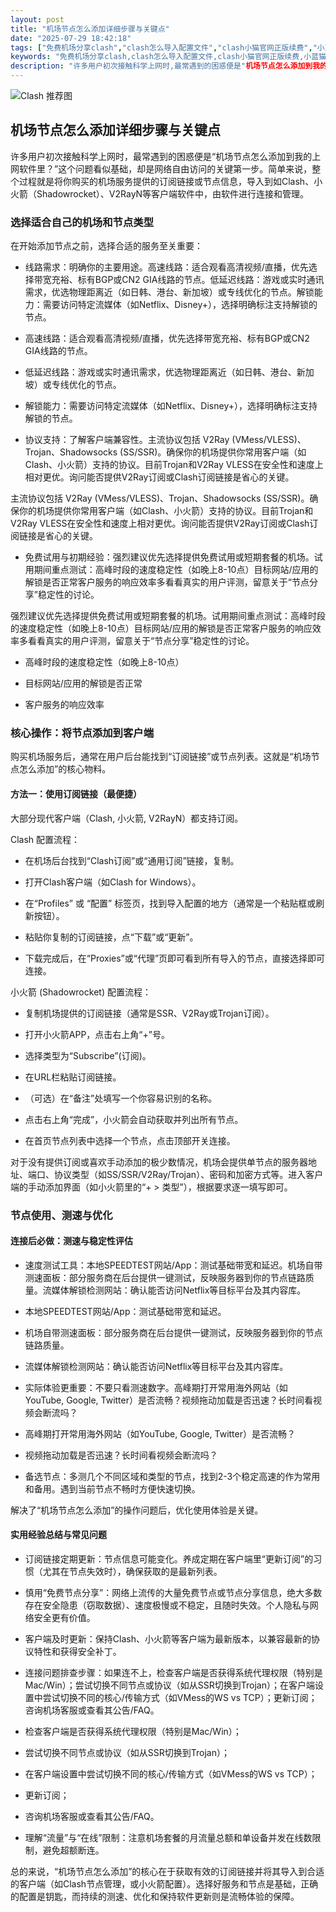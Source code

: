 ```yaml
---
layout: post
title: "机场节点怎么添加详细步骤与关键点"
date: "2025-07-29 18:42:18"
tags: ["免费机场分享clash","clash怎么导入配置文件","clash小猫官网正版续费","小蓝猫clash特点","clash怎么配置文件URL","vmess订阅链接转换","clash猫下载"]
keywords: "免费机场分享clash,clash怎么导入配置文件,clash小猫官网正版续费,小蓝猫clash特点,clash怎么配置文件URL,vmess订阅链接转换,clash猫下载"
description: "许多用户初次接触科学上网时,最常遇到的困惑便是"机场节点怎么添加到我的上网软件里？"这个问题看似基础,却是网络自由访问的关键第一步。简单来说,整个过程就是将你购买的机场服务提供的订阅链接或节点信息,导入到如Clash、小火箭（Shadowrocket）、V2RayN等客户端软件中,由软件进行连接和管理。"
---
```

![Clash 推荐图](https://clashjd.github.io/assets/img/tiktok机场推荐.png)

## 机场节点怎么添加详细步骤与关键点

许多用户初次接触科学上网时，最常遇到的困惑便是“机场节点怎么添加到我的上网软件里？”这个问题看似基础，却是网络自由访问的关键第一步。简单来说，整个过程就是将你购买的机场服务提供的订阅链接或节点信息，导入到如Clash、小火箭（Shadowrocket）、V2RayN等客户端软件中，由软件进行连接和管理。

### 选择适合自己的机场和节点类型

在开始添加节点之前，选择合适的服务至关重要：

- 线路需求：明确你的主要用途。高速线路：适合观看高清视频/直播，优先选择带宽充裕、标有BGP或CN2 GIA线路的节点。低延迟线路：游戏或实时通讯需求，优选物理距离近（如日韩、港台、新加坡）或专线优化的节点。解锁能力：需要访问特定流媒体（如Netflix、Disney+），选择明确标注支持解锁的节点。

- 高速线路：适合观看高清视频/直播，优先选择带宽充裕、标有BGP或CN2 GIA线路的节点。

- 低延迟线路：游戏或实时通讯需求，优选物理距离近（如日韩、港台、新加坡）或专线优化的节点。

- 解锁能力：需要访问特定流媒体（如Netflix、Disney+），选择明确标注支持解锁的节点。

- 协议支持：了解客户端兼容性。主流协议包括 V2Ray (VMess/VLESS)、Trojan、Shadowsocks (SS/SSR)。确保你的机场提供你常用客户端（如Clash、小火箭）支持的协议。目前Trojan和V2Ray VLESS在安全性和速度上相对更优。询问能否提供V2Ray订阅或Clash订阅链接是省心的关键。

主流协议包括 V2Ray (VMess/VLESS)、Trojan、Shadowsocks (SS/SSR)。确保你的机场提供你常用客户端（如Clash、小火箭）支持的协议。目前Trojan和V2Ray VLESS在安全性和速度上相对更优。询问能否提供V2Ray订阅或Clash订阅链接是省心的关键。

- 免费试用与初期经验：强烈建议优先选择提供免费试用或短期套餐的机场。试用期间重点测试：高峰时段的速度稳定性（如晚上8-10点）目标网站/应用的解锁是否正常客户服务的响应效率多看看真实的用户评测，留意关于“节点分享”稳定性的讨论。

强烈建议优先选择提供免费试用或短期套餐的机场。试用期间重点测试：高峰时段的速度稳定性（如晚上8-10点）目标网站/应用的解锁是否正常客户服务的响应效率多看看真实的用户评测，留意关于“节点分享”稳定性的讨论。

- 高峰时段的速度稳定性（如晚上8-10点）

- 目标网站/应用的解锁是否正常

- 客户服务的响应效率

### 核心操作：将节点添加到客户端

购买机场服务后，通常在用户后台能找到“订阅链接”或节点列表。这就是“机场节点怎么添加”的核心物料。

#### 方法一：使用订阅链接（最便捷）

大部分现代客户端（Clash, 小火箭, V2RayN）都支持订阅。

Clash 配置流程：

- 在机场后台找到“Clash订阅”或“通用订阅”链接，复制。

- 打开Clash客户端（如Clash for Windows）。

- 在“Profiles” 或 “配置” 标签页，找到导入配置的地方（通常是一个粘贴框或刷新按钮）。

- 粘贴你复制的订阅链接，点“下载”或“更新”。

- 下载完成后，在“Proxies”或“代理”页即可看到所有导入的节点，直接选择即可连接。

小火箭 (Shadowrocket) 配置流程：

- 复制机场提供的订阅链接（通常是SSR、V2Ray或Trojan订阅）。

- 打开小火箭APP，点击右上角“+”号。

- 选择类型为“Subscribe”(订阅)。

- 在URL栏粘贴订阅链接。

- （可选）在“备注”处填写一个你容易识别的名称。

- 点击右上角“完成”，小火箭会自动获取并列出所有节点。

- 在首页节点列表中选择一个节点，点击顶部开关连接。

对于没有提供订阅或喜欢手动添加的极少数情况，机场会提供单节点的服务器地址、端口、协议类型（如SS/SSR/V2Ray/Trojan）、密码和加密方式等。进入客户端的手动添加界面（如小火箭里的“+ > 类型”），根据要求逐一填写即可。

### 节点使用、测速与优化

#### 连接后必做：测速与稳定性评估

- 速度测试工具：本地SPEEDTEST网站/App：测试基础带宽和延迟。机场自带测速面板：部分服务商在后台提供一键测试，反映服务器到你的节点链路质量。流媒体解锁检测网站：确认能否访问Netflix等目标平台及其内容库。

- 本地SPEEDTEST网站/App：测试基础带宽和延迟。

- 机场自带测速面板：部分服务商在后台提供一键测试，反映服务器到你的节点链路质量。

- 流媒体解锁检测网站：确认能否访问Netflix等目标平台及其内容库。

- 实际体验更重要：不要只看测速数字。高峰期打开常用海外网站（如YouTube, Google, Twitter）是否流畅？视频拖动加载是否迅速？长时间看视频会断流吗？

- 高峰期打开常用海外网站（如YouTube, Google, Twitter）是否流畅？

- 视频拖动加载是否迅速？长时间看视频会断流吗？

- 备选节点：多测几个不同区域和类型的节点，找到2-3个稳定高速的作为常用和备用。遇到当前节点不畅时方便快速切换。

解决了“机场节点怎么添加”的操作问题后，优化使用体验是关键。

#### 实用经验总结与常见问题

- 订阅链接定期更新：节点信息可能变化。养成定期在客户端里“更新订阅”的习惯（尤其在节点失效时），确保获取的是最新列表。

- 慎用“免费节点分享”：网络上流传的大量免费节点或节点分享信息，绝大多数存在安全隐患（窃取数据）、速度极慢或不稳定，且随时失效。个人隐私与网络安全更有价值。

- 客户端及时更新：保持Clash、小火箭等客户端为最新版本，以兼容最新的协议特性和获得安全补丁。

- 连接问题排查步骤：如果连不上，检查客户端是否获得系统代理权限（特别是Mac/Win）；尝试切换不同节点或协议（如从SSR切换到Trojan）；在客户端设置中尝试切换不同的核心/传输方式（如VMess的WS vs TCP）；更新订阅；咨询机场客服或查看其公告/FAQ。

- 检查客户端是否获得系统代理权限（特别是Mac/Win）；

- 尝试切换不同节点或协议（如从SSR切换到Trojan）；

- 在客户端设置中尝试切换不同的核心/传输方式（如VMess的WS vs TCP）；

- 更新订阅；

- 咨询机场客服或查看其公告/FAQ。

- 理解“流量”与“在线”限制：注意机场套餐的月流量总额和单设备并发在线数限制，避免超额断连。

总的来说，“机场节点怎么添加”的核心在于获取有效的订阅链接并将其导入到合适的客户端（如Clash节点管理，或小火箭配置）。选择好服务和节点是基础，正确的配置是钥匙，而持续的测速、优化和保持软件更新则是流畅体验的保障。